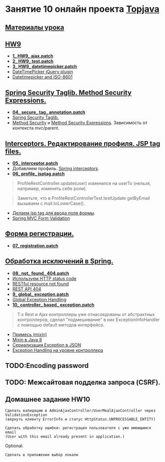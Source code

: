 # Занятие 10 онлайн проекта <a href="https://github.com/JavaWebinar/topjava04">Topjava</a>

## <a href="https://drive.google.com/open?id=0B9Ye2auQ_NsFfk43cG91Yk9pM3JxUHVhNFVVdHlxSlJtZm5oY3A4YXRtNk1KWEZxRlFNeW8">Материалы урока</a>

##  <a href="https://drive.google.com/open?id=0B9Ye2auQ_NsFNGc0OE5hNVdnM00">HW9</a>
-  **<a href="https://drive.google.com/open?id=0B9Ye2auQ_NsFTHc5Si1PZnA3T1k">1_ HW9_ ajax.patch</a>**
-  **<a href="https://drive.google.com/open?id=0B9Ye2auQ_NsFSFpxbDV6eGJpdXM">2_ HW9_ test.patch</a>**
-  **<a href="https://drive.google.com/open?id=0B9Ye2auQ_NsFVHY5STc1NkFvZjA">3_ HW9_ datetimepicker.patch</a>**
- <a href="http://xdsoft.net/jqplugins/datetimepicker/">DateTimePicker jQuery plugin</a>
- <a href="https://github.com/xdan/datetimepicker/issues/216">Datetimepicker and ISO-8601</a>

##  <a href="https://drive.google.com/open?id=0B9Ye2auQ_NsFTVZyQnBlYUtkNms">Spring Security Taglib. Method Security Expressions.</a>
-  **<a href="https://drive.google.com/open?id=0B9Ye2auQ_NsFTHVYcjdOcTNNRlU">04_ secure_ tag_ annotation.patch</a>**
-  <a href="http://docs.spring.io/spring-security/site/docs/current/reference/htmlsingle/#declaring-the-taglib">Spring Security Taglib.</a>
-  <a href="http://docs.spring.io/spring-security/site/docs/current/reference/htmlsingle/#jc-method">Method Security</a> и <a href="http://docs.spring.io/spring-security/site/docs/current/reference/htmlsingle/#method-security-expressions">Method Security Expressions</a>. Зависимость от контекста mvc/parent.

##  <a href="https://drive.google.com/open?id=0B9Ye2auQ_NsFc1JMTE4xVG0zN0U">Interceptors. Редактирование профиля. JSP tag files.</a>
-  **<a href="https://drive.google.com/open?id=0B9Ye2auQ_NsFSXlFY2t6aU8tUGc">05_ interceptor.patch</a>**
-  Добавляем профиль. <a href="http://www.mkyong.com/spring-mvc/spring-mvc-handler-interceptors-example/">Spring interceptors</a>.
-  **<a href="https://drive.google.com/open?id=0B9Ye2auQ_NsFeVZCNGk2MG10UTA">06_ profile_ jsptag.patch</a>**
>  ProfileRestController.update(user) изменился на userTo (нельзя, например, изменять себе роли).

>  Заметьте, что в ProfileRestControllerTest.testUpdate getByEmail вызываем с mail.toLowerCase().
-  <a href="http://www.techrepublic.com/article/an-introduction-to-jsp-20s-tag-files/">Делаем jsp tag для ввода поля формы</a>.
-  <a href="http://www.codejava.net/frameworks/spring/spring-mvc-form-validation-example-with-bean-validation-api">Spring MVC Form Validation</a>

##  <a href="https://drive.google.com/open?id=0B9Ye2auQ_NsFNWpUNktMeGJURmM">Форма регистрации.</a>
-  **<a href="https://drive.google.com/open?id=0B9Ye2auQ_NsFNWhqMUJ4ZEVHZUU">07_ registration.patch</a>**
##  <a href="https://drive.google.com/open?id=0B9Ye2auQ_NsFODlhSTZnLXZzaHc">Обработка исключений в Spring.</a>
-  **<a href="https://drive.google.com/open?id=0B9Ye2auQ_NsFOXNyczJQbVQ2Vjg">08_ not_ found_ 404.patch</a>**
-  <a href="http://spring.io/blog/2013/11/01/exception-handling-in-spring-mvc#using-http-status-codes">Используем HTTP status code</a>
-  <a href="http://stackoverflow.com/questions/2195639/restful-resource-not-found-404-or-204-jersey-returns-204-on-null-being-returne">RESTful resource not found</a>
-  <a href="http://stackoverflow.com/questions/9930695/rest-api-404-bad-uri-or-missing-resource">REST API 404</a>
-  **<a href="https://drive.google.com/open?id=0B9Ye2auQ_NsFbW9DeHNkZzRQZGM">9_ global_ exception.patch</a>**
-  <a href="http://spring.io/blog/2013/11/01/exception-handling-in-spring-mvc#global-exception-handling">Global Exception Handling</a>
-  **<a href="https://drive.google.com/open?id=0B9Ye2auQ_NsFMm5vTk9SVGc0YWM">10_ controller_ based_ exception.patch</a>**
>  Т.к Rest и Ajax контроллеры уже отнаследованы от абстрактных контроллеров, сделал "подмешивание" в них ExceptionInfoHandler с помощью default методов интерфейса.
-  <a href="https://ru.wikipedia.org/wiki/Примесь_(программирование)">Примесь (mixin)</a>
-  <a href="https://kerflyn.wordpress.com/2012/07/09/java-8-now-you-have-mixins/">Mixin в Java 8</a>
-  <a href="http://spring.io/blog/2013/11/01/exception-handling-in-spring-mvc#errors-and-rest">Сериализация Exception в JSON</a>
-  <a href="http://spring.io/blog/2013/11/01/exception-handling-in-spring-mvc#controller-based-exception-handling">Exception Handling на уровне контроллера</a>


##  TODO:Encoding password

##  TODO: Межсайтовая подделка запроса (CSRF).

## Домашнее задание HW10
    Сделать валидацию в AdminAjaxController/UserMealAjaxController через ValidationException 
    (вернуть клиенту ErrorInfo и статус HttpStatus.UNPROCESSABLE_ENTITY)

    Сделать обработку ошибки: регистрация пользователя с уже имеющимся email
    (User with this email already present in application.)

Optional.

    Сделать в приложении выбор локали
